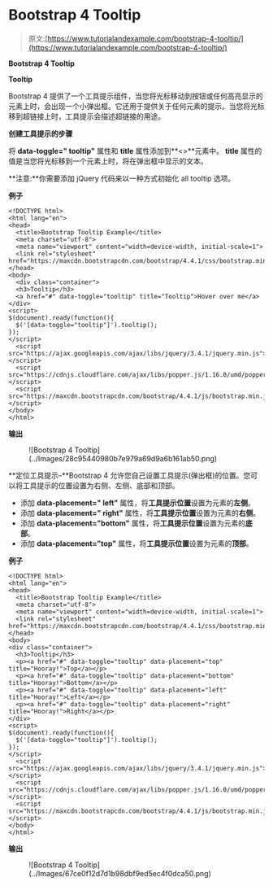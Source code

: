 # Bootstrap 4 Tooltip

> 原文:[https://www.tutorialandexample.com/bootstrap-4-tooltip/](https://www.tutorialandexample.com/bootstrap-4-tooltip/)

**Bootstrap 4 Tooltip**

**Tooltip**

Bootstrap 4 提供了一个工具提示组件，当您将光标移动到按钮或任何高亮显示的元素上时，会出现一个小弹出框。它还用于提供关于任何元素的提示。当您将光标移到超链接上时，工具提示会描述超链接的用途。

**创建工具提示的步骤**

将 **data-toggle=" tooltip"** 属性和 **title** 属性添加到**<>**元素中。 **title** 属性的值是当您将光标移到一个元素上时，将在弹出框中显示的文本。

**注意:**你需要添加 jQuery 代码来以一种方式初始化 all tooltip 选项。

**例子**

```
<!DOCTYPE html>
<html lang="en">
<head>
  <title>Bootstrap Tooltip Example</title>
  <meta charset="utf-8">
  <meta name="viewport" content="width=device-width, initial-scale=1">
  <link rel="stylesheet" href="https://maxcdn.bootstrapcdn.com/bootstrap/4.4.1/css/bootstrap.min.css">
</head>
<body>
  <div class="container">
  <h3>Tooltip</h3>
  <a href="#" data-toggle="tooltip" title="Tooltip">Hover over me</a>
</div>
<script>
$(document).ready(function(){
  $('[data-toggle="tooltip"]').tooltip();  
});
</script>
  <script src="https://ajax.googleapis.com/ajax/libs/jquery/3.4.1/jquery.min.js"></script>
  <script src="https://cdnjs.cloudflare.com/ajax/libs/popper.js/1.16.0/umd/popper.min.js"></script>
  <script src="https://maxcdn.bootstrapcdn.com/bootstrap/4.4.1/js/bootstrap.min.js"></script>
</body>
</html>
```

**输出**

<figure class="wp-block-image size-large">![Bootstrap 4 Tooltip](../Images/28c95440980b7e979a69d9a6b161ab50.png)</figure>

**定位工具提示–**Bootstrap 4 允许您自己设置工具提示(弹出框)的位置。您可以将工具提示的位置设置为右侧、左侧、底部和顶部。

*   添加 **data-placement=" left"** 属性，将**工具提示位置**设置为元素的**左侧**。
*   添加 **data-placement=" right"** 属性，将**工具提示位置**设置为元素的**右侧**。
*   添加 **data-placement="bottom"** 属性，将**工具提示位置**设置为元素的**底部**。
*   添加 **data-placement="top"** 属性，将**工具提示位置**设置为元素的**顶部**。

**例子**

```
<!DOCTYPE html>
<html lang="en">
<head>
  <title>Bootstrap Tooltip Example</title>
  <meta charset="utf-8">
  <meta name="viewport" content="width=device-width, initial-scale=1">
  <link rel="stylesheet" href="https://maxcdn.bootstrapcdn.com/bootstrap/4.4.1/css/bootstrap.min.css">
</head>
<body>
<div class="container">
  <h3>Tooltip</h3>
  <p><a href="#" data-toggle="tooltip" data-placement="top" title="Hooray!">Top</a></p>
  <p><a href="#" data-toggle="tooltip" data-placement="bottom" title="Hooray!">Bottom</a></p>
  <p><a href="#" data-toggle="tooltip" data-placement="left" title="Hooray!">Left</a></p>
  <p><a href="#" data-toggle="tooltip" data-placement="right" title="Hooray!">Right</a></p>
</div>
<script>
$(document).ready(function(){
  $('[data-toggle="tooltip"]').tooltip();  
});
</script>
  <script src="https://ajax.googleapis.com/ajax/libs/jquery/3.4.1/jquery.min.js"></script>
  <script src="https://cdnjs.cloudflare.com/ajax/libs/popper.js/1.16.0/umd/popper.min.js"></script>
  <script src="https://maxcdn.bootstrapcdn.com/bootstrap/4.4.1/js/bootstrap.min.js"></script>
</body>
</html>
```

**输出**

<figure class="wp-block-image size-large">![Bootstrap 4 Tooltip](../Images/67ce0f12d7d1b98dbf9ed5ec4f0dca50.png)</figure>